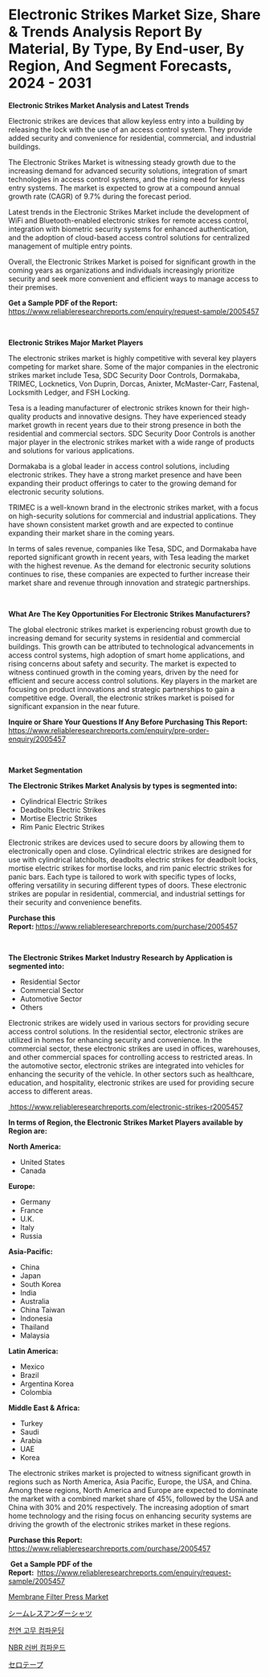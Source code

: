 <p><h1>Electronic Strikes Market Size, Share & Trends Analysis Report By Material, By Type, By End-user, By Region, And Segment Forecasts, 2024 - 2031</h1></p><p><strong>Electronic Strikes Market Analysis and Latest Trends</strong></p>
<p><p>Electronic strikes are devices that allow keyless entry into a building by releasing the lock with the use of an access control system. They provide added security and convenience for residential, commercial, and industrial buildings.</p><p>The Electronic Strikes Market is witnessing steady growth due to the increasing demand for advanced security solutions, integration of smart technologies in access control systems, and the rising need for keyless entry systems. The market is expected to grow at a compound annual growth rate (CAGR) of 9.7% during the forecast period.</p><p>Latest trends in the Electronic Strikes Market include the development of WiFi and Bluetooth-enabled electronic strikes for remote access control, integration with biometric security systems for enhanced authentication, and the adoption of cloud-based access control solutions for centralized management of multiple entry points.</p><p>Overall, the Electronic Strikes Market is poised for significant growth in the coming years as organizations and individuals increasingly prioritize security and seek more convenient and efficient ways to manage access to their premises.</p></p>
<p><strong>Get a Sample PDF of the Report:&nbsp;</strong> <a href="https://www.reliableresearchreports.com/enquiry/request-sample/2005457">https://www.reliableresearchreports.com/enquiry/request-sample/2005457</a></p>
<p>&nbsp;</p>
<p><strong>Electronic Strikes Major Market Players</strong></p>
<p><p>The electronic strikes market is highly competitive with several key players competing for market share. Some of the major companies in the electronic strikes market include Tesa, SDC Security Door Controls, Dormakaba, TRIMEC, Locknetics, Von Duprin, Dorcas, Anixter, McMaster-Carr, Fastenal, Locksmith Ledger, and FSH Locking.</p><p>Tesa is a leading manufacturer of electronic strikes known for their high-quality products and innovative designs. They have experienced steady market growth in recent years due to their strong presence in both the residential and commercial sectors. SDC Security Door Controls is another major player in the electronic strikes market with a wide range of products and solutions for various applications.</p><p>Dormakaba is a global leader in access control solutions, including electronic strikes. They have a strong market presence and have been expanding their product offerings to cater to the growing demand for electronic security solutions.</p><p>TRIMEC is a well-known brand in the electronic strikes market, with a focus on high-security solutions for commercial and industrial applications. They have shown consistent market growth and are expected to continue expanding their market share in the coming years.</p><p>In terms of sales revenue, companies like Tesa, SDC, and Dormakaba have reported significant growth in recent years, with Tesa leading the market with the highest revenue. As the demand for electronic security solutions continues to rise, these companies are expected to further increase their market share and revenue through innovation and strategic partnerships.</p></p>
<p>&nbsp;</p>
<p><strong>What Are The Key Opportunities For Electronic Strikes Manufacturers?</strong></p>
<p><p>The global electronic strikes market is experiencing robust growth due to increasing demand for security systems in residential and commercial buildings. This growth can be attributed to technological advancements in access control systems, high adoption of smart home applications, and rising concerns about safety and security. The market is expected to witness continued growth in the coming years, driven by the need for efficient and secure access control solutions. Key players in the market are focusing on product innovations and strategic partnerships to gain a competitive edge. Overall, the electronic strikes market is poised for significant expansion in the near future.</p></p>
<p><strong>Inquire or Share Your Questions If Any Before Purchasing This Report:</strong> <a href="https://www.reliableresearchreports.com/enquiry/pre-order-enquiry/2005457">https://www.reliableresearchreports.com/enquiry/pre-order-enquiry/2005457</a></p>
<p>&nbsp;</p>
<p><strong>Market Segmentation</strong></p>
<p><strong>The Electronic Strikes Market Analysis by types is segmented into:</strong></p>
<p><ul><li>Cylindrical Electric Strikes</li><li>Deadbolts Electric Strikes</li><li>Mortise Electric Strikes</li><li>Rim Panic Electric Strikes</li></ul></p>
<p><p>Electronic strikes are devices used to secure doors by allowing them to electronically open and close. Cylindrical electric strikes are designed for use with cylindrical latchbolts, deadbolts electric strikes for deadbolt locks, mortise electric strikes for mortise locks, and rim panic electric strikes for panic bars. Each type is tailored to work with specific types of locks, offering versatility in securing different types of doors. These electronic strikes are popular in residential, commercial, and industrial settings for their security and convenience benefits.</p></p>
<p><strong>Purchase this Report:&nbsp;</strong><a href="https://www.reliableresearchreports.com/purchase/2005457">https://www.reliableresearchreports.com/purchase/2005457</a></p>
<p>&nbsp;</p>
<p><strong>The Electronic Strikes Market Industry Research by Application is segmented into:</strong></p>
<p><ul><li>Residential Sector</li><li>Commercial Sector</li><li>Automotive Sector</li><li>Others</li></ul></p>
<p><p>Electronic strikes are widely used in various sectors for providing secure access control solutions. In the residential sector, electronic strikes are utilized in homes for enhancing security and convenience. In the commercial sector, these electronic strikes are used in offices, warehouses, and other commercial spaces for controlling access to restricted areas. In the automotive sector, electronic strikes are integrated into vehicles for enhancing the security of the vehicle. In other sectors such as healthcare, education, and hospitality, electronic strikes are used for providing secure access to different areas.</p></p>
<p><a href="https://www.reliableresearchreports.com/electronic-strikes-r2005457">&nbsp;https://www.reliableresearchreports.com/electronic-strikes-r2005457</a></p>
<p><strong>In terms of Region, the Electronic Strikes Market Players available by Region are:</strong></p>
<p>
    <p> <strong> North America: </strong>
        <ul>
            <li>United States</li>
            <li>Canada</li>
        </ul>
        </p> 
    <p> <strong> Europe: </strong>
        <ul>
            <li>Germany</li>
            <li>France</li>
            <li>U.K.</li>
            <li>Italy</li>
            <li>Russia</li>
        </ul>
        </p> 
    <p> <strong> Asia-Pacific: </strong>
        <ul>
            <li>China</li>
            <li>Japan</li>
            <li>South Korea</li>
            <li>India</li>
            <li>Australia</li>
            <li>China Taiwan</li>
            <li>Indonesia</li>
            <li>Thailand</li>
            <li>Malaysia</li>
        </ul>
        </p> 
    <p> <strong> Latin America: </strong>
        <ul>
            <li>Mexico</li>
            <li>Brazil</li>
            <li>Argentina Korea</li>
            <li>Colombia</li>
        </ul>
        </p> 
    <p> <strong> Middle East & Africa: </strong>
        <ul>
            <li>Turkey</li>
            <li>Saudi</li>
            <li>Arabia</li>
            <li>UAE</li>
            <li>Korea</li>
        </ul>
    </p>
    </p>
<p><p>The electronic strikes market is projected to witness significant growth in regions such as North America, Asia Pacific, Europe, the USA, and China. Among these regions, North America and Europe are expected to dominate the market with a combined market share of 45%, followed by the USA and China with 30% and 20% respectively. The increasing adoption of smart home technology and the rising focus on enhancing security systems are driving the growth of the electronic strikes market in these regions.</p></p>
<p><strong>Purchase this Report: </strong><a href="https://www.reliableresearchreports.com/purchase/2005457">https://www.reliableresearchreports.com/purchase/2005457</a></p>
<p>&nbsp;<strong>Get a Sample PDF of the Report:&nbsp;&nbsp;</strong><a href="https://www.reliableresearchreports.com/enquiry/request-sample/2005457">https://www.reliableresearchreports.com/enquiry/request-sample/2005457</a></p>
<p><strong></strong></p>
<p><p><a href="https://github.com/vimar16th/Market-Research-Report-List-4/blob/main/membrane-filter-press-market.md">Membrane Filter Press Market</a></p><p><a href="https://github.com/dzy793153605/Market-Research-Report-List-1/blob/main/971068938150.md">シームレスアンダーシャツ</a></p><p><a href="https://github.com/vs019sa3m8x/Market-Research-Report-List-1/blob/main/572023734281.md">천연 고무 컴파운딩</a></p><p><a href="https://github.com/Madalyell456456/Market-Research-Report-List-1/blob/main/121842834282.md">NBR 러버 컴파운드</a></p><p><a href="https://github.com/EthanMorar2011/Market-Research-Report-List-1/blob/main/802874038151.md">セロテープ</a></p></p>